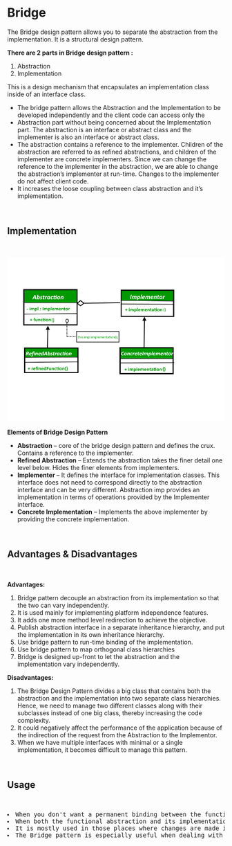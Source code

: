 # Bridge

The Bridge design pattern allows you to separate the abstraction from the implementation. It is a structural design pattern. 

**There are 2 parts in Bridge design pattern :**

1. Abstraction
2. Implementation

This is a design mechanism that encapsulates an implementation class inside of an interface class.

* The bridge pattern allows the Abstraction and the Implementation to be developed independently and the client code can access only the
* Abstraction part without being concerned about the Implementation part.
The abstraction is an interface or abstract class and the implementer is also an interface or abstract class.
* The abstraction contains a reference to the implementer. Children of the abstraction are referred to as refined abstractions, and children of the implementer are concrete implementers. Since we can change the reference to the implementer in the abstraction, we are able to change the abstraction’s implementer at run-time. Changes to the implementer do not affect client code.
* It increases the loose coupling between class abstraction and it’s implementation.

<br>

## Implementation

<br>

![Bridge Design Pattern UML Diagram](images/bridge-design-pattern-uml-diagram.png)

**Elements of Bridge Design Pattern**

* **Abstraction** – core of the bridge design pattern and defines the crux. Contains a reference to the implementer.
* **Refined Abstraction** – Extends the abstraction takes the finer detail one level below. Hides the finer elements from implementers.
* **Implementer** – It defines the interface for implementation classes. This interface does not need to correspond directly to the abstraction interface and can be very different. Abstraction imp provides an implementation in terms of operations provided by the Implementer interface.
* **Concrete Implementation** – Implements the above implementer by providing the concrete implementation.

<br>

## Advantages & Disadvantages

<br>

**Advantages:**

1. Bridge pattern decouple an abstraction from its implementation so that the two can vary independently.
2. It is used mainly for implementing platform independence features.
3. It adds one more method level redirection to achieve the objective.
4. Publish abstraction interface in a separate inheritance hierarchy, and put the implementation in its own inheritance hierarchy.
5. Use bridge pattern to run-time binding of the implementation.
6. Use bridge pattern to map orthogonal class hierarchies
7. Bridge is designed up-front to let the abstraction and the implementation vary independently.

**Disadvantages:**

1. The Bridge Design Pattern divides a big class that contains both the abstraction and the implementation into two separate class hierarchies. Hence, we need to manage two different classes along with their subclasses instead of one big class, thereby increasing the code complexity.
2. It could negatively affect the performance of the application because of the indirection of the request from the Abstraction to the Implementor.
3. When we have multiple interfaces with minimal or a single implementation, it becomes difficult to manage this pattern.


<br>

## Usage

<br>

<pre>
<li>When you don't want a permanent binding between the functional abstraction and its implementation.
<li>When both the functional abstraction and its implementation need to extended using sub-classes.
<li>It is mostly used in those places where changes are made in the implementation does not affect the clients.
<li>The Bridge pattern is especially useful when dealing with cross-platform apps, supporting multiple types of database servers or working with several API providers of a certain kind (for example, cloud platforms, social networks, etc.)
</pre>